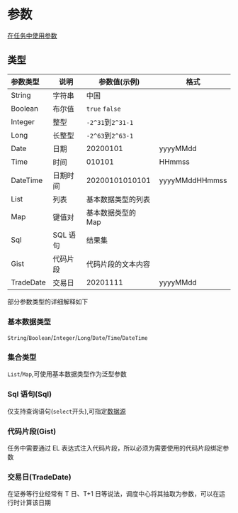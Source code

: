 # 参数

[在任务中使用参数](/feature/dispatch/job.md#参数)

## 类型

| 参数类型  | 说明     | 参数值(示例)       | 格式           |
| :-------- | -------- | ------------------ | -------------- |
| String    | 字符串   | 中国               |                |
| Boolean   | 布尔值   | `true` `false`     |                |
| Integer   | 整型     | `-2^31`到`2^31-1`  |                |
| Long      | 长整型   | `-2^63`到`2^63-1`  |                |
| Date      | 日期     | 20200101           | yyyyMMdd       |
| Time      | 时间     | 010101             | HHmmss         |
| DateTime  | 日期时间 | 20200101010101     | yyyyMMddHHmmss |
| List      | 列表     | 基本数据类型的列表 |                |
| Map       | 键值对   | 基本数据类型的 Map |                |
| Sql       | SQL 语句 | 结果集             |                |
| Gist      | 代码片段 | 代码片段的文本内容 |                |
| TradeDate | 交易日   | 20201111           | yyyyMMdd       |

部分参数类型的详细解释如下

### 基本数据类型

`String`/`Boolean`/`Integer`/`Long`/`Date`/`Time`/`DateTime`

### 集合类型

`List`/`Map`,可使用基本数据类型作为泛型参数

### Sql 语句(Sql)

仅支持查询语句(`select`开头),可指定[数据源](/feature/dispatch/datasource.md)

### 代码片段(Gist)

任务中需要通过 EL 表达式注入代码片段，所以必须为需要使用的代码片段绑定参数

### 交易日(TradeDate)

在证券等行业经常有 T 日、T+1 日等说法，调度中心将其抽取为参数，可以在运行时计算该日期
